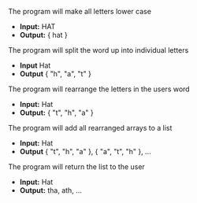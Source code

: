 The program will make all letters lower case
* **Input:** HAT
* **Output:** { hat }

The program will split the word up into individual letters
* **Input** Hat
* **Output** { "h", "a", "t" }

The program will rearrange the letters in the users word
* **Input:** Hat
* **Output:** { "t", "h", "a" }

The program will add all rearranged arrays to a list
* **Input:** Hat
* **Output** { "t", "h", "a" }, { "a", "t", "h" }, ...

The program will return the list to the user
* **Input:** Hat
* **Output:** tha, ath, ...
